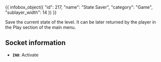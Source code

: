 {{ infobox_object({
	"id": 217,
	"name": "State Saver",
	"category": "Game",
	"sublayer_width": 14
}) }}

Save the current state of the level. It can be later returned by the player in the Play section of the main menu.

## Socket information
- **`IN0`**: Activate
